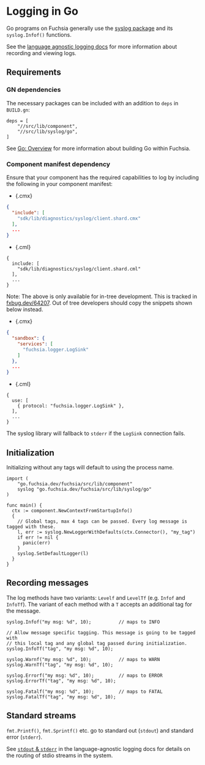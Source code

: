 # Logging in Go

Go programs on Fuchsia generally use the [syslog package] and its `syslog.Infof()` functions.

See the [language agnostic logging docs](/docs/concepts/diagnostics/logs/README.md) for more information
about recording and viewing logs.

## Requirements

### GN dependencies

The necessary packages can be included with an addition to `deps` in `BUILD.gn`:

```
deps = [
    "//src/lib/component",
    "//src/lib/syslog/go",
]
```

See [Go: Overview][go-dev] for more information about building Go within Fuchsia.

### Component manifest dependency

Ensure that your component has the required capabilities to log by including the
following in your component manifest:

   * {.cmx}

   ```json
   {
     "include": [
       "sdk/lib/diagnostics/syslog/client.shard.cmx"
     ],
     ...
   }
   ```

   * {.cml}

   ```json5
   {
     include: [
       "sdk/lib/diagnostics/syslog/client.shard.cml"
     ],
     ...
   }
   ```

Note: The above is only available for in-tree development.
This is tracked in [fxbug.dev/64207](http://fxbug.dev/64207).
Out of tree developers should copy the snippets shown below instead.

   * {.cmx}

   ```json
   {
     "sandbox": {
       "services": [
         "fuchsia.logger.LogSink"
       ]
     },
     ...
   }
   ```

   * {.cml}

   ```json5
   {
     use: [
       { protocol: "fuchsia.logger.LogSink" },
     ],
     ...
   }
   ```

The syslog library will fallback to `stderr` if the `LogSink` connection fails.

## Initialization

Initializing without any tags will default to using the process name.

```golang
import (
    "go.fuchsia.dev/fuchsia/src/lib/component"
    syslog "go.fuchsia.dev/fuchsia/src/lib/syslog/go"
)

func main() {
  ctx := component.NewContextFromStartupInfo()
  {
    // Global tags, max 4 tags can be passed. Every log message is tagged with these.
    l, err := syslog.NewLoggerWithDefaults(ctx.Connector(), "my_tag")
    if err != nil {
      panic(err)
    }
    syslog.SetDefaultLogger(l)
  }
}
```

## Recording messages

The log methods have two variants: `Levelf` and `LevelTf` (e.g. `Infof` and `InfoTf`). The variant
of each method with a `T` accepts an additional tag for the message.

```golang
syslog.Infof("my msg: %d", 10);          // maps to INFO

// Allow message specific tagging. This message is going to be tagged with
// this local tag and any global tag passed during initialization.
syslog.InfoTf("tag", "my msg: %d", 10);

syslog.Warnf("my msg: %d", 10);          // maps to WARN
syslog.WarnTf("tag", "my msg: %d", 10);

syslog.Errorf("my msg: %d", 10);         // maps to ERROR
syslog.ErrorTf("tag", "my msg: %d", 10);

syslog.Fatalf("my msg: %d", 10);         // maps to FATAL
syslog.FatalTf("tag", "my msg: %d", 10);
```

## Standard streams

`fmt.Printf()`, `fmt.Sprintf()` etc. go to standard out (`stdout`) and standard error (`stderr`).

See [`stdout` & `stderr`] in the language-agnostic logging docs for details on the routing of stdio
streams in the system.

[syslog package]: /src/lib/syslog/go
[`.cmx` file]: /docs/concepts/components/v1/component_manifests.md
[go-dev]: /docs/development/languages/go/README.md
[`stdout` & `stderr`]: /docs/development/diagnostics/logs/recording.md#stdout-stderr
